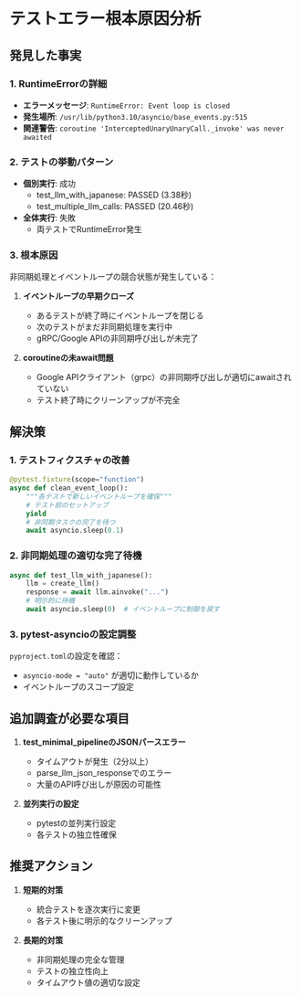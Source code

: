 # テストエラー根本原因分析

## 発見した事実

### 1. RuntimeErrorの詳細
- **エラーメッセージ**: `RuntimeError: Event loop is closed`
- **発生場所**: `/usr/lib/python3.10/asyncio/base_events.py:515`
- **関連警告**: `coroutine 'InterceptedUnaryUnaryCall._invoke' was never awaited`

### 2. テストの挙動パターン
- **個別実行**: 成功
  - test_llm_with_japanese: PASSED (3.38秒)
  - test_multiple_llm_calls: PASSED (20.46秒)
- **全体実行**: 失敗
  - 両テストでRuntimeError発生

### 3. 根本原因
非同期処理とイベントループの競合状態が発生している：

1. **イベントループの早期クローズ**
   - あるテストが終了時にイベントループを閉じる
   - 次のテストがまだ非同期処理を実行中
   - gRPC/Google APIの非同期呼び出しが未完了

2. **coroutineの未await問題**
   - Google APIクライアント（grpc）の非同期呼び出しが適切にawaitされていない
   - テスト終了時にクリーンアップが不完全

## 解決策

### 1. テストフィクスチャの改善
```python
@pytest.fixture(scope="function")
async def clean_event_loop():
    """各テストで新しいイベントループを確保"""
    # テスト前のセットアップ
    yield
    # 非同期タスクの完了を待つ
    await asyncio.sleep(0.1)
```

### 2. 非同期処理の適切な完了待機
```python
async def test_llm_with_japanese():
    llm = create_llm()
    response = await llm.ainvoke("...")
    # 明示的に待機
    await asyncio.sleep(0)  # イベントループに制御を戻す
```

### 3. pytest-asyncioの設定調整
`pyproject.toml`の設定を確認：
- `asyncio-mode = "auto"` が適切に動作しているか
- イベントループのスコープ設定

## 追加調査が必要な項目

1. **test_minimal_pipelineのJSONパースエラー**
   - タイムアウトが発生（2分以上）
   - parse_llm_json_responseでのエラー
   - 大量のAPI呼び出しが原因の可能性

2. **並列実行の設定**
   - pytestの並列実行設定
   - 各テストの独立性確保

## 推奨アクション

1. **短期的対策**
   - 統合テストを逐次実行に変更
   - 各テスト後に明示的なクリーンアップ

2. **長期的対策**
   - 非同期処理の完全な管理
   - テストの独立性向上
   - タイムアウト値の適切な設定